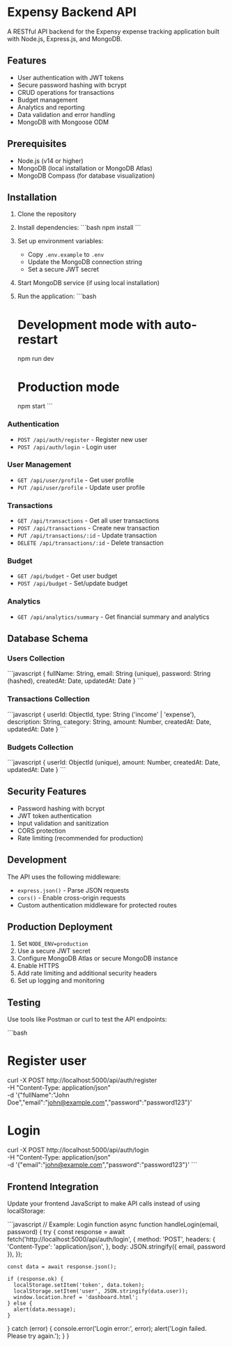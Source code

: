 # Expensy Backend API

A RESTful API backend for the Expensy expense tracking application built with Node.js, Express.js, and MongoDB.

## Features

- User authentication with JWT tokens
- Secure password hashing with bcrypt
- CRUD operations for transactions
- Budget management
- Analytics and reporting
- Data validation and error handling
- MongoDB with Mongoose ODM

## Prerequisites

- Node.js (v14 or higher)
- MongoDB (local installation or MongoDB Atlas)
- MongoDB Compass (for database visualization)

## Installation

1. Clone the repository
2. Install dependencies:
   \`\`\`bash
   npm install
   \`\`\`

3. Set up environment variables:
   - Copy `.env.example` to `.env`
   - Update the MongoDB connection string
   - Set a secure JWT secret

4. Start MongoDB service (if using local installation)

5. Run the application:
   \`\`\`bash
   # Development mode with auto-restart
   npm run dev
   
   # Production mode
   npm start
   \`\`\`

### Authentication
- `POST /api/auth/register` - Register new user
- `POST /api/auth/login` - Login user

### User Management
- `GET /api/user/profile` - Get user profile
- `PUT /api/user/profile` - Update user profile

### Transactions
- `GET /api/transactions` - Get all user transactions
- `POST /api/transactions` - Create new transaction
- `PUT /api/transactions/:id` - Update transaction
- `DELETE /api/transactions/:id` - Delete transaction

### Budget
- `GET /api/budget` - Get user budget
- `POST /api/budget` - Set/update budget

### Analytics
- `GET /api/analytics/summary` - Get financial summary and analytics

## Database Schema

### Users Collection
\`\`\`javascript
{
  fullName: String,
  email: String (unique),
  password: String (hashed),
  createdAt: Date,
  updatedAt: Date
}
\`\`\`

### Transactions Collection
\`\`\`javascript
{
  userId: ObjectId,
  type: String ('income' | 'expense'),
  description: String,
  category: String,
  amount: Number,
  createdAt: Date,
  updatedAt: Date
}
\`\`\`

### Budgets Collection
\`\`\`javascript
{
  userId: ObjectId (unique),
  amount: Number,
  createdAt: Date,
  updatedAt: Date
}
\`\`\`

## Security Features

- Password hashing with bcrypt
- JWT token authentication
- Input validation and sanitization
- CORS protection
- Rate limiting (recommended for production)

## Development

The API uses the following middleware:
- `express.json()` - Parse JSON requests
- `cors()` - Enable cross-origin requests
- Custom authentication middleware for protected routes

## Production Deployment

1. Set `NODE_ENV=production`
2. Use a secure JWT secret
3. Configure MongoDB Atlas or secure MongoDB instance
4. Enable HTTPS
5. Add rate limiting and additional security headers
6. Set up logging and monitoring

## Testing

Use tools like Postman or curl to test the API endpoints:

\`\`\`bash
# Register user
curl -X POST http://localhost:5000/api/auth/register \
  -H "Content-Type: application/json" \
  -d '{"fullName":"John Doe","email":"john@example.com","password":"password123"}'

# Login
curl -X POST http://localhost:5000/api/auth/login \
  -H "Content-Type: application/json" \
  -d '{"email":"john@example.com","password":"password123"}'
\`\`\`

## Frontend Integration

Update your frontend JavaScript to make API calls instead of using localStorage:

\`\`\`javascript
// Example: Login function
async function handleLogin(email, password) {
  try {
    const response = await fetch('http://localhost:5000/api/auth/login', {
      method: 'POST',
      headers: {
        'Content-Type': 'application/json',
      },
      body: JSON.stringify({ email, password }),
    });
    
    const data = await response.json();
    
    if (response.ok) {
      localStorage.setItem('token', data.token);
      localStorage.setItem('user', JSON.stringify(data.user));
      window.location.href = 'dashboard.html';
    } else {
      alert(data.message);
    }
  } catch (error) {
    console.error('Login error:', error);
    alert('Login failed. Please try again.');
  }
}
